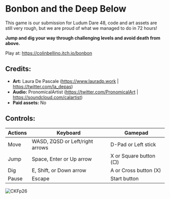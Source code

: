 # Bonbon and the Deep Below

This game is our submission for Ludum Dare 48, code and art assets are still very rough, but we are proud of what we managed to do in 72 hours!

**Jump and dig your way through challenging levels and avoid death from above.**

Play at: https://colinbellino.itch.io/bonbon

## Credits:

- **Art:** Laura De Pascale (https://www.lauradp.work | https://twitter.com/la_depas)
- **Audio:** PronomicalArtist (https://twitter.com/PronomicalArt | https://soundcloud.com/calartist)
- **Paid assets:** No

## Controls:

| Actions | Keyboard                        | Gamepad                |
| ------- | ------------------------------- | ---------------------- |
| Move    | WASD, ZQSD or Left/right arrows | D-Pad or Left stick    |
| Jump    | Space, Enter or Up arrow        | X or Square button (▢) |
| Dig     | E, Shift, or Down arrow         | A or Cross button (X)  |
| Pause   | Escape                          | Start button           |

![CKFp26](https://user-images.githubusercontent.com/622180/128102134-ee783f11-ae7e-4935-874a-5ec859bc5a39.png)
